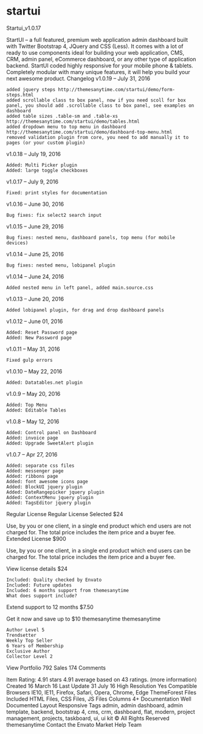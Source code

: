 # startui
Startui_v1.0.17 

StartUI – a full featured, premium web application admin dashboard built with Twitter Bootstrap 4, JQuery and CSS (Less). It comes with a lot of ready to use components ideal for building your web application, CMS, CRM, admin panel, eCommerce dashboard, or any other type of application backend. StartUI coded highly responsive for your mobile phone & tablets. Completely modular with many unique features, it will help you build your next awesome product.
Changelog
v1.0.19 – July 31, 2016

    added jquery steps http://themesanytime.com/startui/demo/form-steps.html
    added scrollable class to box panel, now if you need scoll for box panel, you should add .scrollable class to box panel, see examples on dashboard
    added table sizes .table-sm and .table-xs http://themesanytime.com/startui/demo/tables.html
    added dropdown menu to top menu in dashboard http://themesanytime.com/startui/demo/dashboard-top-menu.html
    removed validation plugin from core, you need to add manually it to pages (or your custom plugin)

v1.0.18 – July 19, 2016

    Added: Multi Picker plugin
    Added: large toggle checkboxes

v1.0.17 – July 9, 2016

    Fixed: print styles for documentation

v1.0.16 – June 30, 2016

    Bug fixes: fix select2 search input

v1.0.15 – June 29, 2016

    Bug fixes: nested menu, dashboard panels, top menu (for mobile devices)

v1.0.14 – June 25, 2016

    Bug fixes: nested menu, lobipanel plugin

v1.0.14 – June 24, 2016

    Added nested menu in left panel, added main.source.css

v1.0.13 – June 20, 2016

    Added lobipanel plugin, for drag and drop dashboard panels

v1.0.12 – June 01, 2016

    Added: Reset Password page
    Added: New Password page

v1.0.11 – May 31, 2016

    Fixed gulp errors

v1.0.10 – May 22, 2016

    Added: Datatables.net plugin

v1.0.9 – May 20, 2016

    Added: Top Menu
    Added: Editable Tables

v1.0.8 – May 12, 2016

    Added: Control panel on Dashboard
    Added: invoice page
    Added: Upgrade SweetAlert plugin

v1.0.7 – Apr 27, 2016

    Added: separate css files
    Added: messenger page
    Added: ribbons page
    Added: font awesome icons page
    Added: BlockUI jquery plugin
    Added: DateRangepicker jquery plugin
    Added: ContextMenu jquery plugin
    Added: TagsEditor jquery plugin

Regular License
Regular License Selected
$24

Use, by you or one client, in a single end product which end users are not charged for. The total price includes the item price and a buyer fee.
Extended License
$900

Use, by you or one client, in a single end product which end users can be charged for. The total price includes the item price and a buyer fee.

View license details
$24

    Included: Quality checked by Envato
    Included: Future updates
    Included: 6 months support from themesanytime
    What does support include?

Extend support to 12 months $7.50

Get it now and save up to $10
themesanytime
themesanytime

    Author Level 5
    Trendsetter
    Weekly Top Seller
    6 Years of Membership
    Exclusive Author
    Collector Level 2

View Portfolio
792 Sales
174 Comments

Item Rating:
4.91 stars
4.91 average based on 43 ratings. (more information)
Created 	16 March 16
Last Update 	31 July 16
High Resolution 	Yes
Compatible Browsers 	IE10, IE11, Firefox, Safari, Opera, Chrome, Edge
ThemeForest Files Included 	HTML Files, CSS Files, JS Files
Columns 	4+
Documentation 	Well Documented
Layout 	Responsive
Tags 	admin, admin dashboard, admin template, backend, bootstrap 4, cms, crm, dashboard, flat, modern, project management, projects, taskboard, ui, ui kit
© All Rights Reserved themesanytime
Contact the Envato Market Help Team
